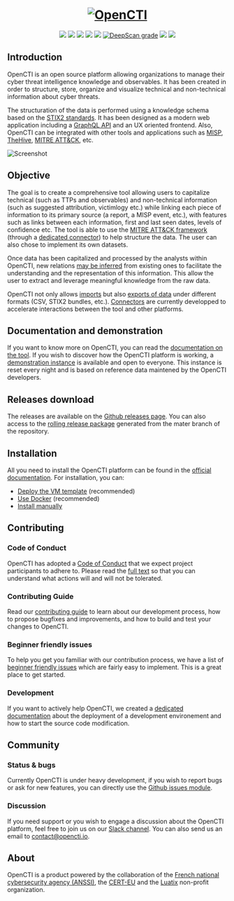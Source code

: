 <h1 align="center">
  <a href="https://www.opencti.io"><img src="https://www.opencti.io/wp-content/uploads/2020/04/github-logo.png" alt="OpenCTI"></a>
</h1>
<p align="center">
  <a href="https://www.opencti.io" alt="Website"><img src="https://img.shields.io/badge/website-opencti.io-blue.svg" /></a>
  <a href="https://www.notion.so/luatix/OpenCTI-Public-Knowledge-Base-d411e5e477734c59887dad3649f20518" alt="Documentation"><img src="https://img.shields.io/badge/Documentation-RTFM-orange.svg" /></a>
  <a href="https://slack.luatix.org" alt="Slack"><img src="https://slack.luatix.org/badge.svg" /></a>
  <a href="https://cloud.drone.io/OpenCTI-Platform/opencti"><img src="https://cloud.drone.io/api/badges/OpenCTI-Platform/opencti/status.svg" /></a>
  <a href="https://codecov.io/gh/OpenCTI-Platform/opencti"><img src="https://codecov.io/gh/OpenCTI-Platform/opencti/graph/badge.svg" /></a>
  <a href="https://deepscan.io/dashboard#view=project&tid=4926&pid=6716&bid=57311"><img src="https://deepscan.io/api/teams/4926/projects/6716/branches/57311/badge/grade.svg" alt="DeepScan grade"></a>
  <a href="https://github.com/OpenCTI-Platform/opencti/releases/latest" alt="Releases"><img src="https://img.shields.io/github/release/OpenCTI-Platform/opencti.svg" /></a>
  <a href="https://hub.docker.com/u/opencti" alt="Docker pulls"><img src="https://img.shields.io/docker/pulls/opencti/platform" /></a>
</p>

## Introduction

OpenCTI is an open source platform allowing organizations to manage their cyber threat intelligence knowledge and observables. It has been created in order to structure, store, organize and visualize technical and non-technical information about cyber threats.

The structuration of the data is performed using a knowledge schema based on the [STIX2 standards](https://oasis-open.github.io/cti-documentation/). It has been designed as a modern web application including a [GraphQL API](https://graphql.org) and an UX oriented frontend. Also, OpenCTI can be integrated with other tools and applications such as [MISP](https://github.com/MISP/MISP), [TheHive](https://github.com/TheHive-Project/TheHive), [MITRE ATT&CK](https://github.com/mitre/cti), etc.

![Screenshot](https://www.opencti.io/wp-content/uploads/2020/05/github-screenshot.png "Screenshot")

## Objective

The goal is to create a comprehensive tool allowing users to capitalize technical (such as TTPs and observables) and non-technical information (such as suggested attribution, victimlogy etc.) while linking each piece of information to its primary source (a report, a MISP event, etc.), with features such as links between each information, first and last seen dates, levels of confidence etc. The tool is able to use the [MITRE ATT&CK framework](https://attack.mitre.org) (through a [dedicated connector]()) to help structure the data. The user can also chose to implement its own datasets.

Once data has been capitalized and processed by the analysts within OpenCTI, new relations [may be inferred](https://www.notion.so/luatix/Relations-8313e7bbec8b4c9397099f84d5e78b27#def25059b54740a789bc848dcfb8d526) from existing ones to facilitate the understanding and the representation of this information. This allow the user to extract and leverage meaningful knowledge from the raw data.

OpenCTI not only allows [imports](https://www.notion.so/luatix/Import-Export-7dc143dfbb6147b0881080487ed9db33#4ffd142e88ad489abc3370ea8f738a82) but also [exports of data](https://www.notion.so/luatix/Import-Export-7dc143dfbb6147b0881080487ed9db33#8dfec135e334415fb18f1f169fe89804) under different formats (CSV, STIX2 bundles, etc.). [Connectors](https://www.notion.so/luatix/OpenCTI-Ecosystem-868329e9fb734fca89692b2ed6087e76) are currently developped to accelerate interactions between the tool and other platforms.

## Documentation and demonstration

If you want to know more on OpenCTI, you can read the [documentation on the tool](https://www.notion.so/luatix/OpenCTI-Public-Knowledge-Base-d411e5e477734c59887dad3649f20518). If you wish to discover how the OpenCTI platform is working, a [demonstration instance](https://demo.opencti.io) is available and open to everyone. This instance is reset every night and is based on reference data maintened by the OpenCTI developers.

## Releases download

The releases are available on the [Github releases page](https://github.com/OpenCTI-Platform/opencti/releases). You can also access to the [rolling release package](https://releases.opencti.io) generated from the mater branch of the repository.

## Installation

All you need to install the OpenCTI platform can be found in the [official documentation](https://www.notion.so/luatix/OpenCTI-Public-Knowledge-Base-d411e5e477734c59887dad3649f20518). For installation, you can:

* [Deploy the VM template](https://www.notion.so/luatix/Virtual-machine-template-1789b4442b414dbf87f748db51c85aa5) (recommended)
* [Use Docker](https://www.notion.so/luatix/Using-Docker-03d5c0592b9d4547800cc9f4ff7be2b8) (recommended)
* [Install manually](https://www.notion.so/luatix/Manual-deployment-b911beba44234f179841582ab3894bb1)

## Contributing

### Code of Conduct

OpenCTI has adopted a [Code of Conduct](CODE_OF_CONDUCT.md) that we expect project participants to adhere to. Please read the [full text](CODE_OF_CONDUCT.md) so that you can understand what actions will and will not be tolerated.

### Contributing Guide

Read our [contributing guide](CONTRIBUTING.md) to learn about our development process, how to propose bugfixes and improvements, and how to build and test your changes to OpenCTI.

### Beginner friendly issues

To help you get you familiar with our contribution process, we have a list of [beginner friendly issues](https://github.com/OpenCTI-Platform/opencti/labels/beginner%20friendly%20issue) which are fairly easy to implement. This is a great place to get started.

### Development

If you want to actively help OpenCTI, we created a [dedicated documentation](https://www.notion.so/luatix/Environment-setup-606996f36d904fcf8d434c6d0eae4a00) about the deployment of a development environement and how to start the source code modification.

## Community

### Status & bugs

Currently OpenCTI is under heavy development, if you wish to report bugs or ask for new features, you can directly use the [Github issues module](https://github.com/OpenCTI-Platform/opencti/issues).

### Discussion

If you need support or you wish to engage a discussion about the OpenCTI platform, feel free to join us on our [Slack channel](https://slack.luatix.org). You can also send us an email to contact@opencti.io.

## About

OpenCTI is a product powered by the collaboration of the [French national cybersecurity agency (ANSSI)](https://ssi.gouv.fr), the [CERT-EU](https://cert.europa.eu) and the [Luatix](https://www.luatix.org) non-profit organization.